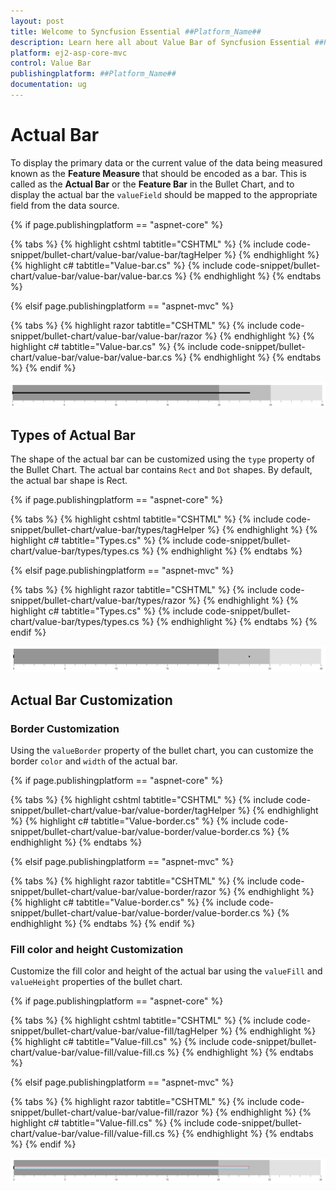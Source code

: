 ```yaml
---
layout: post
title: Welcome to Syncfusion Essential ##Platform_Name##
description: Learn here all about Value Bar of Syncfusion Essential ##Platform_Name## widgets based on HTML5 and jQuery.
platform: ej2-asp-core-mvc
control: Value Bar
publishingplatform: ##Platform_Name##
documentation: ug
---
```



# Actual Bar

To display the primary data or the current value of the data being measured known as the **Feature Measure** that should be encoded as a bar. This is called as the **Actual Bar** or the **Feature Bar** in the Bullet Chart, and to display the actual bar the `valueField` should be mapped to the appropriate field from the data source.

{% if page.publishingplatform == "aspnet-core" %}

{% tabs %}
{% highlight cshtml tabtitle="CSHTML" %}
{% include code-snippet/bullet-chart/value-bar/value-bar/tagHelper %}
{% endhighlight %}
{% highlight c# tabtitle="Value-bar.cs" %}
{% include code-snippet/bullet-chart/value-bar/value-bar/value-bar.cs %}
{% endhighlight %}
{% endtabs %}

{% elsif page.publishingplatform == "aspnet-mvc" %}

{% tabs %}
{% highlight razor tabtitle="CSHTML" %}
{% include code-snippet/bullet-chart/value-bar/value-bar/razor %}
{% endhighlight %}
{% highlight c# tabtitle="Value-bar.cs" %}
{% include code-snippet/bullet-chart/value-bar/value-bar/value-bar.cs %}
{% endhighlight %}
{% endtabs %}
{% endif %}



![Actual Bar in Bullet Chart](images/blazor-bullet-chart-actual-bar.png)

## Types of Actual Bar

The shape of the actual bar can be customized using the `type` property of the Bullet Chart. The actual bar contains `Rect` and `Dot` shapes. By default, the actual bar shape is Rect.

{% if page.publishingplatform == "aspnet-core" %}

{% tabs %}
{% highlight cshtml tabtitle="CSHTML" %}
{% include code-snippet/bullet-chart/value-bar/types/tagHelper %}
{% endhighlight %}
{% highlight c# tabtitle="Types.cs" %}
{% include code-snippet/bullet-chart/value-bar/types/types.cs %}
{% endhighlight %}
{% endtabs %}

{% elsif page.publishingplatform == "aspnet-mvc" %}

{% tabs %}
{% highlight razor tabtitle="CSHTML" %}
{% include code-snippet/bullet-chart/value-bar/types/razor %}
{% endhighlight %}
{% highlight c# tabtitle="Types.cs" %}
{% include code-snippet/bullet-chart/value-bar/types/types.cs %}
{% endhighlight %}
{% endtabs %}
{% endif %}



![Bullet Chart with Dot Actual Bar](images/blazor-bullet-chart-dot-actual-bar.png)

## Actual Bar Customization

### Border Customization

Using the `valueBorder` property of the bullet chart, you can customize the border `color` and `width` of the actual bar.

{% if page.publishingplatform == "aspnet-core" %}

{% tabs %}
{% highlight cshtml tabtitle="CSHTML" %}
{% include code-snippet/bullet-chart/value-bar/value-border/tagHelper %}
{% endhighlight %}
{% highlight c# tabtitle="Value-border.cs" %}
{% include code-snippet/bullet-chart/value-bar/value-border/value-border.cs %}
{% endhighlight %}
{% endtabs %}

{% elsif page.publishingplatform == "aspnet-mvc" %}

{% tabs %}
{% highlight razor tabtitle="CSHTML" %}
{% include code-snippet/bullet-chart/value-bar/value-border/razor %}
{% endhighlight %}
{% highlight c# tabtitle="Value-border.cs" %}
{% include code-snippet/bullet-chart/value-bar/value-border/value-border.cs %}
{% endhighlight %}
{% endtabs %}
{% endif %}



### Fill color and height Customization

Customize the fill color and height of the actual bar using the `valueFill` and `valueHeight` properties of the bullet chart.

{% if page.publishingplatform == "aspnet-core" %}

{% tabs %}
{% highlight cshtml tabtitle="CSHTML" %}
{% include code-snippet/bullet-chart/value-bar/value-fill/tagHelper %}
{% endhighlight %}
{% highlight c# tabtitle="Value-fill.cs" %}
{% include code-snippet/bullet-chart/value-bar/value-fill/value-fill.cs %}
{% endhighlight %}
{% endtabs %}

{% elsif page.publishingplatform == "aspnet-mvc" %}

{% tabs %}
{% highlight razor tabtitle="CSHTML" %}
{% include code-snippet/bullet-chart/value-bar/value-fill/razor %}
{% endhighlight %}
{% highlight c# tabtitle="Value-fill.cs" %}
{% include code-snippet/bullet-chart/value-bar/value-fill/value-fill.cs %}
{% endhighlight %}
{% endtabs %}
{% endif %}



![Customizing Actual Bar in Bullet Chart](images/blazor-bullet-chart-actual-bar-customization.png)